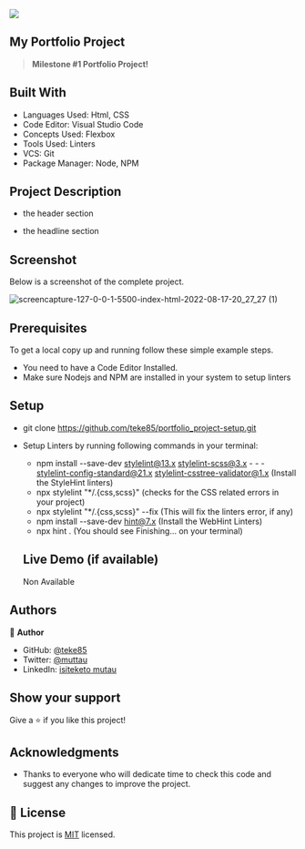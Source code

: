 ![](https://img.shields.io/badge/Microverse-blueviolet)

## My Portfolio Project

> **Milestone #1 Portfolio Project!**

## Built With

- Languages Used: Html, CSS
- Code Editor: Visual Studio Code
- Concepts Used: Flexbox
- Tools Used: Linters
- VCS: Git
- Package Manager: Node, NPM

## Project Description

- the header section

- the headline section

## Screenshot

Below is a screenshot of the complete project.

![screencapture-127-0-0-1-5500-index-html-2022-08-17-20_27_27 (1)](https://user-images.githubusercontent.com/29442846/185215634-a1e9a415-9c62-43d2-a5b2-a4faf7bb24ee.png)

## Prerequisites

To get a local copy up and running follow these simple example steps.

- You need to have a Code Editor Installed.
- Make sure Nodejs and NPM are installed in your system to setup linters

## Setup

- git clone https://github.com/teke85/portfolio_project-setup.git
- Setup Linters by running following commands in your terminal:

  - npm install --save-dev stylelint@13.x stylelint-scss@3.x - - - stylelint-config-standard@21.x stylelint-csstree-validator@1.x (Install the StyleHint linters)
  - npx stylelint "\*/.{css,scss}" (checks for the CSS related errors in your project)
  - npx stylelint "\*/.{css,scss}" --fix (This will fix the linters error, if any)
  - npm install --save-dev hint@7.x (Install the WebHint Linters)
  - npx hint . (You should see Finishing... on your terminal)

  ## Live Demo (if available)

  Non Available

## Authors

👤 **Author**

- GitHub: [@teke85](https://github.com/teke85)
- Twitter: [@muttau](https://twitter.com/muttau)
- LinkedIn: [isiteketo mutau](https://www.linkedin.com/in/isiteketo-mutau-736894241/)

## Show your support

Give a ⭐️ if you like this project!

## Acknowledgments

- Thanks to everyone who will dedicate time to check this code and suggest any changes to improve the project.

## 📝 License

This project is [MIT](./MIT.md) licensed.


